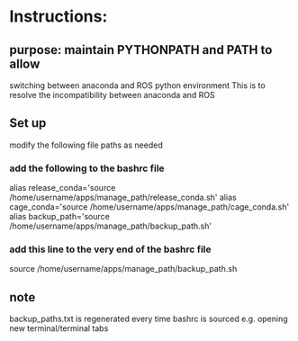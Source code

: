 # Instructions:

## purpose: maintain PYTHONPATH and PATH to allow 
switching between anaconda and ROS python environment
This is to resolve the incompatibility between anaconda and ROS

## Set up

modify the following file paths as needed

### add the following to the bashrc file
alias release_conda='source /home/username/apps/manage_path/release_conda.sh'
alias cage_conda='source /home/username/apps/manage_path/cage_conda.sh'
alias backup_path='source /home/username/apps/manage_path/backup_path.sh'

### add this line to the very end of the bashrc file
source /home/username/apps/manage_path/backup_path.sh

## note
backup_paths.txt is regenerated every time bashrc is sourced 
e.g. opening new terminal/terminal tabs
